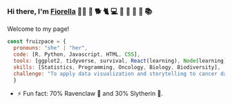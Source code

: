 ### Hi there, I'm [Fiorella](https://www.linkedin.com/in/fruizpace/) 👩‍🎤 🤟 🐕 🐈 💻 🌲 🌅 🌻 🐋 📚 
Welcome to my page!

```js 
const fruizpace = {
  pronouns: "she" | "her",
  code: [R, Python, Javascript, HTML, CSS],
  tools: [ggplot2, tidyverse, survival, React(learning), Node(learning)],
  skills: [Statistics, Programming, Oncology, Biology, Biodiversity],
  challenge: "To apply data visualization and storytelling to cancer data"
  }
```
- ⚡ Fun fact: 70% Ravenclaw 🦅 and 30% Slytherin 🐍.



<!--
**fruizpace/fruizpace** is a ✨ _special_ ✨ repository because its `README.md` (this file) appears on your GitHub profile.

Here are some ideas to get you started:

- 🔭 I’m currently working on ...
- 🌱 I’m currently learning ...
- 👯 I’m looking to collaborate on ...
- 🤔 I’m looking for help with ...
- 💬 Ask me about ...
- 📫 How to reach me: ...
- 😄 Pronouns: ...
- ⚡ Fun fact: ...
-->
